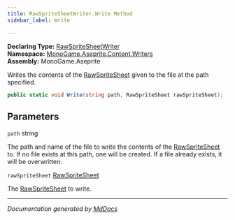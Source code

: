 ```yaml
---
title: RawSpriteSheetWriter.Write Method
sidebar_label: Write

---
```


**Declaring Type:** [RawSpriteSheetWriter](../)  
**Namespace:** [MonoGame.Aseprite.Content.Writers](../../)  
**Assembly:** MonoGame.Aseprite

Writes the contents of the [RawSpriteSheet](../../../../RawTypes/RawSpriteSheet/) given to the file at the path specified.

```csharp
public static void Write(string path, RawSpriteSheet rawSpriteSheet);
```

## Parameters

`path`  string

The path and name of the file to write the contents of the [RawSpriteSheet](../../../../RawTypes/RawSpriteSheet/) to.  If no file  exists at this path, one will be created.  If a file already exists, it will be overwritten.

`rawSpriteSheet`  [RawSpriteSheet](../../../../RawTypes/RawSpriteSheet/)

The [RawSpriteSheet](../../../../RawTypes/RawSpriteSheet/) to write.

___

*Documentation generated by [MdDocs](https://github.com/ap0llo/mddocs)*
